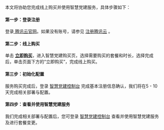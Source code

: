 本文将协助您完成线上购买并使用智慧党建服务，具体步骤如下：

#### 第一步：登录注册
登录[ 腾讯云官网](https://cloud.tencent.com/login)。如果没有账号，请参见 [注册腾讯云](https://cloud.tencent.com/document/product/378/17985) 。

#### 第二步：线上购买
单击 [**立即购买**](https://buy.cloud.tencent.com/spb)，进入智慧党建购买页，选择需要购买的套餐和时长，选择完成后，单击页面下方的“立即购买”，完成线上购买。

#### 第三步：初始化配置
服务购买完成后，登录 [智慧党建控制台](https://console.cloud.tencent.com/spb) 完成基本注册信息确认，我们将在5 - 10天完成相关部署与配置。

#### 第四步：查看并使用智慧党建服务
我们完成相关部署与配置后，您可登录 [智慧党建控制台](https://console.cloud.tencent.com/spb) 查看并使用智慧党建服务及进行套餐变更。
